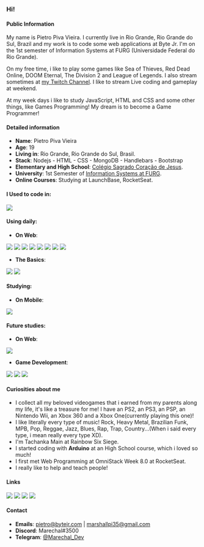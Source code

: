 

### Hi!

#### Public Information
My name is Pietro Piva Vieira. I currently live in Rio Grande, Rio Grande do Sul, Brazil and my work is to code some web applications at Byte Jr.
I'm on the 1st semester of Information Systems at FURG (Universidade Federal do Rio Grande).

On my free time, i like to play some games like Sea of Thieves, Red Dead Online, DOOM Eternal, The Division 2 and League of Legends.
I also stream sometimes at [my Twitch Channel](https://www.twitch.tv/marechal_dev). I like to stream Live coding and gameplay at weekend.

At my week days i like to study JavaScript, HTML and CSS and some other things, like Games Programming!
My dream is to become a Game Programmer!

#### Detailed information            
* **Name**: Pietro Piva Vieira
* **Age**: 19
* **Living in**: Rio Grande, Rio Grande do Sul, Brasil.
* **Stack**: Nodejs - HTML - CSS - MongoDB - Handlebars - Bootstrap
* **Elementary and High School**: [Colégio Sagrado Coração de Jesus](https://www.facebook.com/colegiosagradorg/).
* **University**: 1st Semester of [Information Systems at FURG](https://sistemas.furg.br/sistemas/paginaFURG/publico/bin/cursos/tela_qsl_visual.php?cd_curso=252*318).
* **Online Courses**: Studying at LaunchBase, RocketSeat.


#### I Used to code in:
<img src="https://img.shields.io/badge/-Arduino-00979D?style=for-the-badge&logo=Arduino&logoColor=white"/>

#### Using daily:
* **On Web**:

<img src="https://img.shields.io/badge/html5%20-%23E34F26.svg?&style=for-the-badge&logo=html5&logoColor=white"/> <img src="https://img.shields.io/badge/css3%20-%231572B6.svg?&style=for-the-badge&logo=css3&logoColor=white"/> <img src="https://img.shields.io/badge/node.js%20-%2343853D.svg?&style=for-the-badge&logo=node.js&logoColor=white"/> <img src="https://img.shields.io/badge/javascript%20-%23323330.svg?&style=for-the-badge&logo=javascript&logoColor=%23F7DF1E"/> <img src="https://img.shields.io/badge/express.js%20-%23404d59.svg?&style=for-the-badge"/> <img src="https://img.shields.io/badge/bootstrap%20-%23563D7C.svg?&style=for-the-badge&logo=bootstrap&logoColor=white"/> <img src ="https://img.shields.io/badge/MongoDB-%234ea94b.svg?&style=for-the-badge&logo=mongodb&logoColor=white"/> <img src="https://img.shields.io/badge/git%20-%23F05033.svg?&style=for-the-badge&logo=git&logoColor=white"/>

* **The Basics**:

<img src="https://img.shields.io/badge/c%20-%2300599C.svg?&style=for-the-badge&logo=c&logoColor=white"/> <img src="https://img.shields.io/badge/python%20-%2314354C.svg?&style=for-the-badge&logo=python&logoColor=white"/>

#### Studying:
* **On Mobile**:

<img src="https://img.shields.io/badge/react_native%20-%2320232a.svg?&style=for-the-badge&logo=react&logoColor=%2361DAFB"/>

#### Future studies:
* **On Web**:

<img src="https://img.shields.io/badge/react%20-%2320232a.svg?&style=for-the-badge&logo=react&logoColor=%2361DAFB"/>

* **Game Development**: 

<img src="https://img.shields.io/badge/c%23%20-%23239120.svg?&style=for-the-badge&logo=c-sharp&logoColor=white"/> <img src="https://img.shields.io/badge/c++%20-%2300599C.svg?&style=for-the-badge&logo=c%2B%2B&ogoColor=white"/> <img src="https://img.shields.io/badge/unity%20-%23000000.svg?&style=for-the-badge&logo=unity&logoColor=white"/>


#### Curiosities about me
* I collect all my beloved videogames that i earned from my parents along my life, it's like a treasure for me! I have an PS2, an PS3, an PSP, an Nintendo Wii, an Xbox 360 and a Xbox One(currently playing this one)!
* I like literally every type of music! Rock, Heavy Metal, Brazilian Funk, MPB, Pop, Reggae, Jazz, Blues, Rap, Trap, Country...(When i said every type, i mean really every type XD).
* I'm Tachanka Main at Rainbow Six Siege.
* I started coding with **Arduino** at an High School course, which i loved so much!
* I first met Web Programming at OmniStack Week 8.0 at RocketSeat.
* I really like to help and teach people!

#### Links
[<img src="https://img.shields.io/badge/marechal_dev%20-%239146FF.svg?&style=for-the-badge&logo=Twitch&logoColor=white"/>](https://www.twitch.tv/marechal_dev) [<img src="https://img.shields.io/badge/linkedin%20-%230077B5.svg?&style=for-the-badge&logo=linkedin&logoColor=white"/>](https://www.linkedin.com/in/pietro-vieira/) [<img src="https://img.shields.io/badge/marechal_dev%20-%231DA1F2.svg?&style=for-the-badge&logo=Twitter&logoColor=white"/>](https://twitter.com/marechal_dev) [<img src="https://img.shields.io/badge/marechal.dev%20-%23E4405F.svg?&style=for-the-badge&logo=Instagram&logoColor=white"/>](https://www.instagram.com/marechal.dev/)

#### Contact
* **Emails**: pietro@bytejr.com | marshallpi35@gmail.com
* **Discord**: Marechal#3500
* **Telegram**: [@Marechal_Dev](https://t.me/Marechal_Dev)
